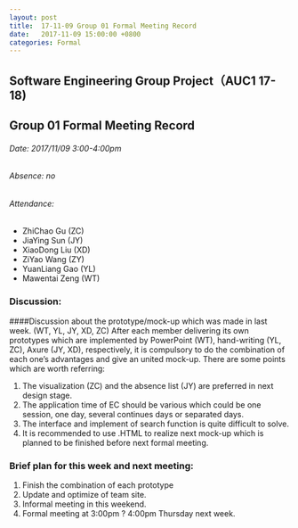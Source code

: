 ```yaml
---
layout: post
title:  17-11-09 Group 01 Formal Meeting Record
date:   2017-11-09 15:00:00 +0800
categories: Formal
---
```

## Software Engineering Group Project（AUC1 17-18)
## Group 01 Formal Meeting Record
###### Date: 2017/11/09 3:00-4:00pm
###### Absence: no
###### Attendance: 
- ZhiChao Gu (ZC)
- JiaYing Sun (JY)
- XiaoDong Liu (XD)
- ZiYao Wang (ZY)
- YuanLiang Gao (YL)
- Mawentai Zeng (WT)

### Discussion:
####Discussion about the prototype/mock-up which was made in last week. (WT, YL, JY, XD, ZC)
After each member delivering its own prototypes which are implemented by PowerPoint (WT), hand-writing (YL, ZC), Axure (JY, XD), respectively, it is compulsory to do the combination of each one’s advantages and give an united mock-up. There are some points which are worth referring:
1. The visualization (ZC) and the absence list (JY) are preferred in next design stage.
2. The application time of EC should be various which could be one session, one day, several continues days or separated days.
3. The interface and implement of search function is quite difficult to solve.
4. It is recommended to use .HTML to realize next mock-up which is planned to be finished before next formal meeting.



### Brief plan for this week and next meeting:
1. Finish the combination of each prototype 
2. Update and optimize of team site.
3. Informal meeting in this weekend.
4. Formal meeting at 3:00pm ? 4:00pm Thursday next week.
